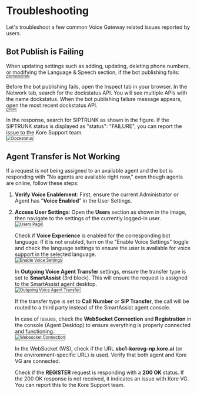 # Troubleshooting

Let's troubleshoot a few common Voice Gateway related issues reported by users.

## Bot Publish is Failing

When updating settings such as adding, updating, deleting phone numbers, or modifying the Language & Speech section, if the bot publishing fails:  
<img src="../images/bot-publishing-failed.png" alt="Bot Publishing Failed" title="Bot Publishing Failed" style="border: 1px solid gray; zoom:40%;">

Before the bot publishing fails, open the Inspect tab in your browser. In the Network tab, search for the dockstatus API. You will see multiple APIs with the name dockstatus. When the bot publishing failure message appears, open the most recent dockstatus API.  
<img src="../images/inspect-element-page.png" alt="Inspect" title="Inspect" style="border: 1px solid gray; zoom:40%;">

In the response, search for SIPTRUNK as shown in the figure. If the SIPTRUNK status is displayed as "status": "FAILURE", you can report the issue to the Kore Support team.  
<img src="../images/dockstatus-api.jpg" alt="Dockstatus" title="Dockstatus" style="border: 1px solid gray; zoom:80%;">

## Agent Transfer is Not Working

If a request is not being assigned to an available agent and the bot is responding with "No agents are available right now," even though agents are online, follow these steps:

1. **Verify Voice Enablement**: First, ensure the current Administrator or Agent has "**Voice Enabled**" in the User Settings.
2. **Access User Settings**: Open the **Users** section as shown in the image, then navigate to the settings of the currently logged-in user.  
   <img src="../images/users-page.png" alt="Users Page" title="Users Page" style="border: 1px solid gray; zoom:80%;">

    Check if **Voice Experience** is enabled for the corresponding bot language. If it is not enabled, turn on the "Enable Voice Settings" toggle and check the language settings to ensure the user is available for voice support in the selected language.  
      <img src="../images/voice-experience.png" alt="Enable Voice Settings" title="Enable Voice Settings" style="border: 1px solid gray; zoom:80%;">

    In **Outgoing Voice Agent Transfer** settings, ensure the transfer type is set to **SmartAssist** (3rd block). This will ensure the request is assigned to the SmartAssist agent desktop.  
      <img src="../images/outgoing-voice-agent-transfer.png" alt="Outgoing Voice Agent Transfer" title="Outgoing Voice Agent Transfer" style="border: 1px solid gray; zoom:80%;">

    If the transfer type is set to **Call Number** or **SIP Transfer**, the call will be routed to a third party instead of the SmartAssist agent console.

    In case of issues, check the **WebSocket Connection** and **Registration** in the console (Agent Desktop) to ensure everything is properly connected and functioning.  
      <img src="../images/network-connection.png" alt="Websocket Connection" title="Websocket Connection" style="border: 1px solid gray; zoom:80%;">

    In the WebSocket (WS), check if the URL **sbc1-korevg-np.kore.ai** (or the environment-specific URL) is used. Verify that both agent and Kore VG are connected.

    Check if the **REGISTER** request is responding with a **200 OK** status. If the 200 OK response is not received, it indicates an issue with Kore VG. You can report this to the Kore Support team.